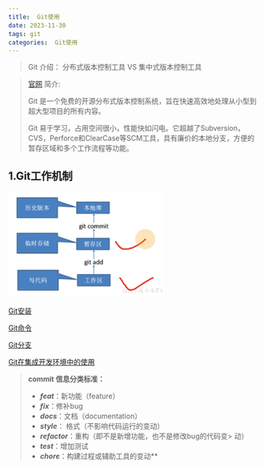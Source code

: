 ```yaml
---
title:  Git使用
date: 2023-11-30
tags: git
categories:  Git使用
---
```


> Git 介绍： 分布式版本控制工具 VS 集中式版本控制工具
> 

> [官网](https://git-scm.com/)
简介:
> 
> 
> Git 是一个免费的开源分布式版本控制系统，旨在快速高效地处理从小型到超大型项目的所有内容。
> 
> Git 易于学习，占用空间很小，性能快如闪电。它超越了Subversion，CVS，Perforce和ClearCase等SCM工具，具有廉价的本地分支，方便的暂存区域和多个工作流程等功能。
> 

## 1.Git工作机制

![Untitled](/images/Untitled.png)

[Git安装](/2023/11/30/git/gitpage/Git安装/)

[Git命令](/2023/11/30/git/gitpage/Git命令/)

[Git分支](/2023/11/30/git/gitpage/Git分支/)

[Git在集成开发环境中的使用](/2023/11/30//gitpage/Git在集成开发环境中的使用/)
> **commit 信息分类标准：**
> 
>    - ***feat***：新功能（feature）
>    - ***fix***：修补bug
>    - ***docs***：文档（documentation）
>    - ***style***： 格式（不影响代码运行的变动）
>    - ***refactor***：重构（即不是新增功能，也不是修改bug的代码变>    动）
>    - ***test***：增加测试
>    - ***chore***：构建过程或辅助工具的变动**
